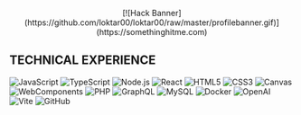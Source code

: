 <p align="center">[![Hack Banner](https://github.com/loktar00/loktar00/raw/master/profilebanner.gif)](https://somethinghitme.com)</p>

## TECHNICAL EXPERIENCE

![JavaScript](https://img.shields.io/badge/JavaScript-323330?style=for-the-badge&logo=javascript&logoColor=F7DF1E) ![TypeScript](https://img.shields.io/badge/TypeScript-007ACC?style=for-the-badge&logo=typescript&logoColor=white) ![Node.js](https://img.shields.io/badge/Node.js-339933?style=for-the-badge&logo=node.js&logoColor=white) ![React](https://img.shields.io/badge/React-20232A?style=for-the-badge&logo=react&logoColor=61DAFB) ![HTML5](https://img.shields.io/badge/HTML5-E34F26?style=for-the-badge&logo=html5&logoColor=white) ![CSS3](https://img.shields.io/badge/CSS3-1572B6?style=for-the-badge&logo=css3&logoColor=white) ![Canvas](https://img.shields.io/badge/Canvas-E34F26?style=for-the-badge) ![WebComponents](https://img.shields.io/badge/WebComponents-29ABE2?style=for-the-badge&logo=webcomponentsdotorg&logoColor=white) ![PHP](https://img.shields.io/badge/PHP-777BB4?style=for-the-badge&logo=php&logoColor=white) ![GraphQL](https://img.shields.io/badge/GraphQL-E10098?style=for-the-badge&logo=graphql&logoColor=white) ![MySQL](https://img.shields.io/badge/MySQL-4479A1?style=for-the-badge&logo=mysql&logoColor=white) ![Docker](https://img.shields.io/badge/Docker-2496ED?style=for-the-badge&logo=docker&logoColor=white) ![OpenAI](https://img.shields.io/badge/OpenAI-00549F?style=for-the-badge&logo=openai&logoColor=white) ![Vite](https://img.shields.io/badge/Vite-646CFF?style=for-the-badge&logo=Vite&logoColor=white) ![GitHub](https://img.shields.io/badge/GitHub-100000?style=for-the-badge&logo=github&logoColor=white)

